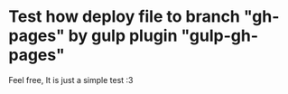 # Test how deploy file to branch "gh-pages" by gulp plugin "gulp-gh-pages"

Feel free, It is just a simple test :3